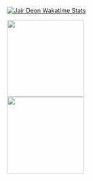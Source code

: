 [![Jair Deon Wakatime Stats](https://github-readme-stats.vercel.app/api/wakatime?username=jairdeon&layout=compact&theme=radical)](https://github.com/jairdeon)

 <div>
  <a href="https://github.com/jairdeon">
  <img height="180em" src="https://github-readme-stats.vercel.app/api?username=jairdeon&show_icons=true&theme=tokyonight&include_all_commits=true&count_private=true"/>
    </br>
  <img height="180em" src="https://github-readme-stats.vercel.app/api/top-langs/?username=jairdeon&layout=compact&langs_count=7&theme=tokyonight"/>
</div>
